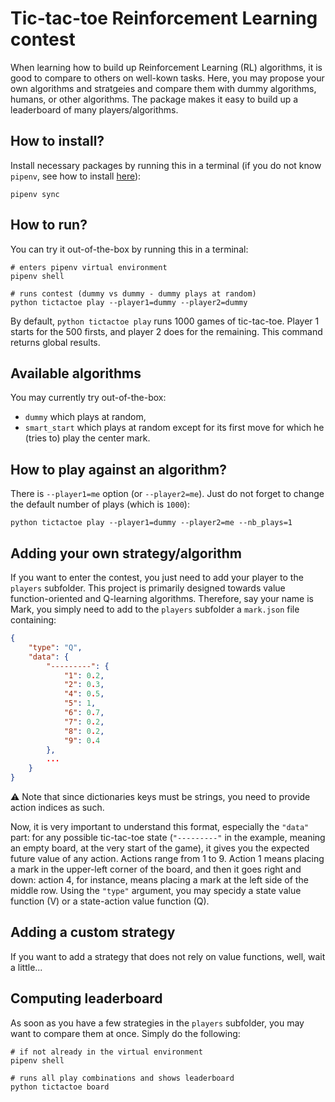 # Tic-tac-toe Reinforcement Learning contest

When learning how to build up Reinforcement Learning (RL) algorithms, it is good to compare to others on well-kown tasks. Here, you may propose your own algorithms and stratgeies and compare them with dummy algorithms, humans, or other algorithms. The package makes it easy to build up a leaderboard of many players/algorithms.

## How to install?

Install necessary packages by running this in a terminal (if you do not know `pipenv`, see how to install [here](https://github.com/pypa/pipenv)):
```shell
pipenv sync
```

## How to run?

You can try it out-of-the-box by running this in a terminal:
```shell
# enters pipenv virtual environment
pipenv shell

# runs contest (dummy vs dummy - dummy plays at random)
python tictactoe play --player1=dummy --player2=dummy
```

By default, `python tictactoe play` runs 1000 games of tic-tac-toe. Player 1 starts for the 500 firsts, and player 2 does for the remaining. This command returns global results.

## Available algorithms

You may currently try out-of-the-box:
* `dummy` which plays at random,
* `smart_start` which plays at random except for its first move for which he (tries to) play the center mark.

## How to play against an algorithm?

There is `--player1=me` option (or `--player2=me`). Just do not forget to change the default number of plays (which is `1000`):
```shell
python tictactoe play --player1=dummy --player2=me --nb_plays=1
```

## Adding your own strategy/algorithm

If you want to enter the contest, you just need to add your player to the `players` subfolder. This project is primarily designed towards value function-oriented and Q-learning algorithms. Therefore, say your name is Mark, you simply need to add to the `players` subfolder a `mark.json` file containing:
```json
{
    "type": "Q",
    "data": {
        "---------": {
            "1": 0.2,
            "2": 0.3,
            "4": 0.5,
            "5": 1,
            "6": 0.7,
            "7": 0.2,
            "8": 0.2,
            "9": 0.4
        },
        ...
    }
}
```

:warning: Note that since dictionaries keys must be strings, you need to provide action indices as such.

Now, it is very important to understand this format, especially the `"data"` part: for any possible tic-tac-toe state (`"---------"` in the example, meaning an empty board, at the very start of the game), it gives you the expected future value of any action. Actions range from 1 to 9. Action 1 means placing a mark in the upper-left corner of the board, and then it goes right and down: action 4, for instance, means placing a mark at the left side of the middle row.
Using the `"type"` argument, you may specidy a state value function (V) or a state-action value function (Q).

## Adding a custom strategy

If you want to add a strategy that does not rely on value functions, well, wait a little...

## Computing leaderboard

As soon as you have a few strategies in the `players` subfolder, you may want to compare them at once. Simply do the following:
```shell
# if not already in the virtual environment
pipenv shell

# runs all play combinations and shows leaderboard
python tictactoe board
```
